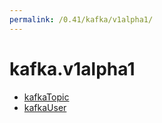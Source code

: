 ```yaml
---
permalink: /0.41/kafka/v1alpha1/
---
```


# kafka.v1alpha1



* [kafkaTopic](kafkaTopic.md)
* [kafkaUser](kafkaUser.md)